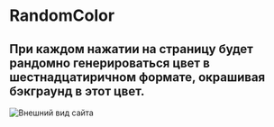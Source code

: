 # RandomColor
## При каждом нажатии на страницу будет рандомно генерироваться цвет в шестнадцатиричном формате, окрашивая бэкграунд в этот цвет.

![Внешний вид сайта](https://i.ibb.co/cXnK7kr/RANDOM-COLOR-Google-Chrome-2021-02-05-13-23-45-online-video-cutter-com.gif "Внешний вид сайта") 
